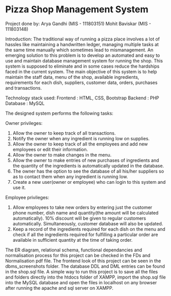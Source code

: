 # Pizza Shop Management System

Project done by:
Arya Gandhi (MIS - 111803151)
Mohit Baviskar (MIS - 111803148)

Introduction:
The traditional way of running a pizza place involves a lot of hassles like maintaining a handwritten ledger, managing multiple tasks at the same time manually which sometimes lead to mismanagement. An emerging solution to this problem is to develop an automated and easy to use and maintain database management system for running the shop. This system is supposed to eliminate and in some cases reduce the hardships faced in the current system. The main objective of this system is to help maintain the staff data, menu of the shop, available ingredients, requirements for each dish, suppliers, customer data, orders, purchases and transactions.

Technology stack used:
Frontend : HTML, CSS, Bootstrap
Backend : PHP
Database : MySQL

The designed system performs the following tasks:

Owner privileges:
1) Allow the owner to keep track of all transactions.
2) Notify the owner when any ingredient is running low on supplies.
3) Allow the owner to keep track of all the employees and add new employees or edit their information.
4) Allow the owner to make changes in the menu.
5) Allow the owner to make entries of new purchases of ingredients and the quantity of the ingredients is automatically updated in the database.
6) The owner has the option to see the database of all his/her suppliers so as to contact them when any ingredient is running low.
7) Create a new user(owner or employee) who can login to this system and use it.

Employee privileges:
1) Allow employees to take new orders by entering just the customer phone number, dish name and quantity(the amount will be calculated automatically). 10% discount will be given to regular customers automatically. Simultaneously, customer database will also be updated.
2) Keep a record of the ingredients required for each dish on the menu and check if all the ingredients required for fulfilling a particular order are available in sufficient quantity at the time of taking order.

The ER diagram, relational schema, functional dependancies and normalisation process for this project can be checked in the FDs and Normalisation pdf file.
The frontend look of this project can be seen in the dbms_screenshots folder.
The database DDL and DML entries can be found in the shop.sql file.
A simple way to run this project is to save all the files and folders directly into the htdocs folder of XAMPP, import the shop.sql file into the MySQL database and open the files in localhost on any browser after running the apache and sql server on XAMPP.

